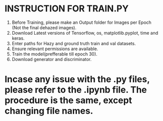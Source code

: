 # INSTRUCTION FOR TRAIN.PY

1) Before Training, please make an Output folder for Images per Epoch (Not the final dehazed images).
2) Download Latest versions of Tensorflow, os, matplotlib.pyplot, time and keras.
3) Enter paths for Hazy and ground truth train and val datasets.
4) Ensure relevant permissions are available.
5) Train the model(prefferable till epoch 30).
6) Download generator and discriminator.

# Incase any issue with the .py files, please refer to the .ipynb file. The procedure is the same, except changing file names.
